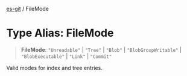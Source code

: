 [es-git](../globals.md) / FileMode

# Type Alias: FileMode

> **FileMode**: `"Unreadable"` \| `"Tree"` \| `"Blob"` \| `"BlobGroupWritable"` \| `"BlobExecutable"` \| `"Link"` \| `"Commit"`

Valid modes for index and tree entries.
